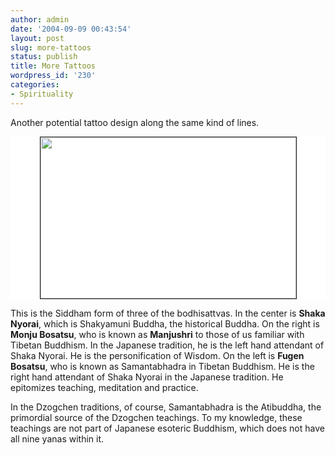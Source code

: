 ```yaml
---
author: admin
date: '2004-09-09 00:43:54'
layout: post
slug: more-tattoos
status: publish
title: More Tattoos
wordpress_id: '230'
categories:
- Spirituality
---
```

Another potential tattoo design along the same kind of lines.
<div align="center" style="background:white;"><img src="http://www.arcanology.com/images/three-buddhas-2.gif" border="1" height="258" width="409" /></div>

This is the Siddham form of three of the bodhisattvas. In the center is <strong>Shaka Nyorai</strong>, which is Shakyamuni Buddha, the historical Buddha. On the right is <strong>Monju Bosatsu</strong>, who is known as <strong>Manjushri</strong> to those of us familiar with Tibetan Buddhism. In the Japanese tradition, he is the left hand attendant of Shaka Nyorai. He is the personification of Wisdom. On the left is <strong>Fugen Bosatsu</strong>, who is known as Samantabhadra in Tibetan Buddhism. He is the right hand attendant of Shaka Nyorai in the Japanese tradition. He epitomizes teaching, meditation and practice.

In the Dzogchen traditions, of course, Samantabhadra is the Atibuddha, the primordial source of the Dzogchen teachings. To my knowledge, these teachings are not part of Japanese esoteric Buddhism, which does not have all nine yanas within it.
